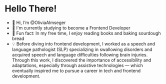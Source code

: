 # Hello There! 

- 👋 Hi, I’m @OliviaAlmseger
- 🌱 I'm currently studying to become a Frontend Developer
- 🌟 Fun fact: In my free time, I enjoy reading books and baking sourdough bread
- 💡 Before diving into frontend development, I worked as a speech and language pathologist (SLP) specializing in swallowing disorders and acquired speech and language difficulties following brain injuries. Through this work, I discovered the importance of accessibility and adaptations, especially through assistive technologies — which eventually inspired me to pursue a career in tech and frontend development.

<!--
**oliviaalmseger/oliviaalmseger** is a ✨ _special_ ✨ repository because its `README.md` (this file) appears on your GitHub profile.

Here are some ideas to get you started:

- 🔭 I’m currently working on ...
- 🌱 I’m currently learning ...
- 👯 I’m looking to collaborate on ...
- 🤔 I’m looking for help with ...
- 💬 Ask me about ...
- 📫 How to reach me: ...
- 😄 Pronouns: ...
- ⚡ Fun fact: ...
--> 
